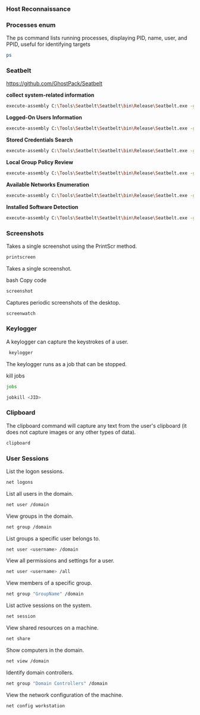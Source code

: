 ### **Host Reconnaissance**

### Processes enum

The ps command lists running processes, displaying PID, name, user, and PPID, useful for identifying targets

```bash
ps
```

### Seatbelt

https://github.com/GhostPack/Seatbelt

**collect system-related information**

```bash
execute-assembly C:\Tools\Seatbelt\Seatbelt\bin\Release\Seatbelt.exe -group=system
```

**Logged-On Users Information**

```bash
execute-assembly C:\Tools\Seatbelt\Seatbelt\bin\Release\Seatbelt.exe -group=loggedon
```

**Stored Credentials Search**

```bash
execute-assembly C:\Tools\Seatbelt\Seatbelt\bin\Release\Seatbelt.exe -group=credentials
```

**Local Group Policy Review**

```bash
execute-assembly C:\Tools\Seatbelt\Seatbelt\bin\Release\Seatbelt.exe -group=policy
```

**Available Networks Enumeration**

```bash
execute-assembly C:\Tools\Seatbelt\Seatbelt\bin\Release\Seatbelt.exe -group=network
```

**Installed Software Detection**

```bash
execute-assembly C:\Tools\Seatbelt\Seatbelt\bin\Release\Seatbelt.exe -group=software
```

### **Screenshots**

Takes a single screenshot using the PrintScr method.

```bash
printscreen
```

Takes a single screenshot.

bash
Copy code

```bash
screenshot
```

Captures periodic screenshots of the desktop.

```bash
screenwatch
```

### **Keylogger**

A keylogger can capture the keystrokes of a user.

```bash
 keylogger
```

The keylogger runs as a job that can be stopped.

kill jobs

```bash
jobs
```

```bash
jobkill <JID>
```

### **Clipboard**

The clipboard command will capture any text from the user's clipboard (it does not capture images or any other types of data).

```bash
clipboard
```

### **User Sessions**

List the logon sessions.

```bash
net logons
```

List all users in the domain.

```bash
net user /domain
```

View groups in the domain.

```bash
net group /domain
```

List groups a specific user belongs to.

```bash
net user <username> /domain
```

View all permissions and settings for a user.

```bash
net user <username> /all
```

View members of a specific group.

```bash
net group "GroupName" /domain
```

List active sessions on the system.

```bash
net session
```

View shared resources on a machine.

```bash
net share
```

Show computers in the domain.

```bash
net view /domain
```

Identify domain controllers.

```bash
net group "Domain Controllers" /domain
```

View the network configuration of the machine.

```bash
net config workstation
```
